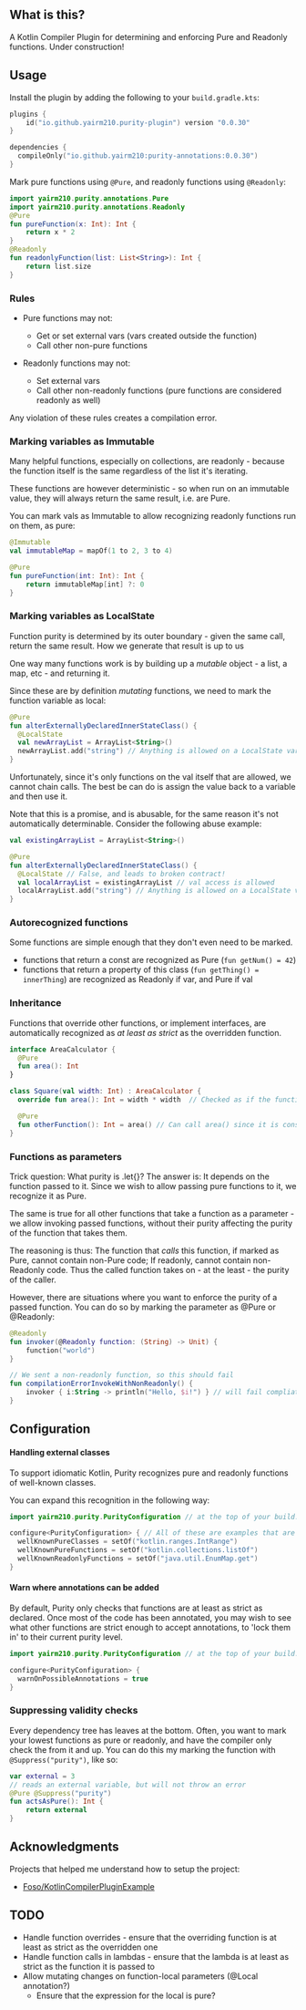 ## What is this?

A Kotlin Compiler Plugin for determining and enforcing Pure and Readonly functions. Under construction!

## Usage

Install the plugin by adding the following to your `build.gradle.kts`:

```kotlin
plugins {
    id("io.github.yairm210.purity-plugin") version "0.0.30"
}

dependencies {
  compileOnly("io.github.yairm210:purity-annotations:0.0.30")
}
```


Mark pure functions using `@Pure`, and readonly functions using `@Readonly`:

```kotlin
import yairm210.purity.annotations.Pure
import yairm210.purity.annotations.Readonly
@Pure
fun pureFunction(x: Int): Int {
    return x * 2
}
@Readonly
fun readonlyFunction(list: List<String>): Int {
    return list.size
}
```


### Rules

- Pure functions may not:
  - Get or set external vars (vars created outside the function)
  - Call other non-pure functions

- Readonly functions may not:
  - Set external vars
  - Call other non-readonly functions (pure functions are considered readonly as well)

Any violation of these rules creates a compilation error.


### Marking variables as Immutable

Many helpful functions, especially on collections, are readonly - because the function itself is the same regardless of the list it's iterating.

These functions are however deterministic - so when run on an immutable value, they will always return the same result, i.e. are Pure.

You can mark vals as Immutable to allow recognizing readonly functions run on them, as pure: 

```kotlin
@Immutable
val immutableMap = mapOf(1 to 2, 3 to 4)

@Pure
fun pureFunction(int: Int): Int {
    return immutableMap[int] ?: 0
}
```

### Marking variables as LocalState

Function purity is determined by its outer boundary - given the same call, return the same result. How we generate that result is up to us

One way many functions work is by building up a *mutable* object - a list, a map, etc - and returning it.

Since these are by definition *mutating* functions, we need to mark the function variable as local: 

```kotlin
@Pure
fun alterExternallyDeclaredInnerStateClass() {
  @LocalState
  val newArrayList = ArrayList<String>()
  newArrayList.add("string") // Anything is allowed on a LocalState variable
}
```

Unfortunately, since it's only functions on the val itself that are allowed, we cannot chain calls. 
The best be can do is assign the value back to a variable and then use it.

Note that this is a promise, and is abusable, for the same reason it's not automatically determinable. Consider the following abuse example:

```kotlin
val existingArrayList = ArrayList<String>()

@Pure
fun alterExternallyDeclaredInnerStateClass() {
  @LocalState // False, and leads to broken contract!
  val localArrayList = existingArrayList // val access is allowed
  localArrayList.add("string") // Anything is allowed on a LocalState variable
}
```

### Autorecognized functions

Some functions are simple enough that they don't even need to be marked.

- functions that return a const are recognized as Pure (`fun getNum() = 42`)
- functions that return a property of this class (`fun getThing() = innerThing`) are recognized as Readonly if var, and Pure if val

### Inheritance

Functions that override other functions, or implement interfaces, are automatically recognized as *at least as strict* as the overridden function.

```kotlin
interface AreaCalculator {
  @Pure
  fun area(): Int
}

class Square(val width: Int) : AreaCalculator {
  override fun area(): Int = width * width  // Checked as if the function is marked with @Pure

  @Pure
  fun otherFunction(): Int = area() // Can call area() since it is considered @Pure
}

```

### Functions as parameters

Trick question: What purity is .let{}? The answer is: It depends on the function passed to it. Since we wish to allow passing pure functions to it, we recognize it as Pure.

The same is true for all other functions that take a function as a parameter - we allow invoking passed functions, without their purity affecting the purity of the function that takes them.

The reasoning is thus: The function that *calls* this function, if marked as Pure, cannot contain non-Pure code; If readonly, cannot contain non-Readonly code. Thus the called function takes on - at the least - the purity of the caller.

However, there are situations where you want to enforce the purity of a passed function. You can do so by marking the parameter as @Pure or @Readonly:

```kotlin
@Readonly
fun invoker(@Readonly function: (String) -> Unit) {
    function("world") 
}

// We sent a non-readonly function, so this should fail
fun compilationErrorInvokeWithNonReadonly() {  
    invoker { i:String -> println("Hello, $i!") } // will fail compliation - non-Readonly function passed to a Readonly function parameter
}
```

## Configuration

#### Handling external classes

To support idiomatic Kotlin, Purity recognizes pure and readonly functions of well-known classes.

You can expand this recognition in the following way:

```kotlin
import yairm210.purity.PurityConfiguration // at the top of your build.gradle.kts

configure<PurityConfiguration> { // All of these are examples that are already contained in the known functions/classes 
  wellKnownPureClasses = setOf("kotlin.ranges.IntRange")
  wellKnownPureFunctions = setOf("kotlin.collections.listOf")
  wellKnownReadonlyFunctions = setOf("java.util.EnumMap.get")
}
```

#### Warn where annotations can be added 

By default, Purity only checks that functions are at least as strict as declared.
Once most of the code has been annotated, you may wish to see what other functions are strict enough to accept annotations,
  to 'lock them in' to their current purity level.

```kotlin
import yairm210.purity.PurityConfiguration // at the top of your build.gradle.kts

configure<PurityConfiguration> { 
  warnOnPossibleAnnotations = true
}
```

### Suppressing validity checks

Every dependency tree has leaves at the bottom. 
Often, you want to mark your lowest functions as pure or readonly, and have the compiler only check the from it and up.
You can do this my marking the function with `@Suppress("purity")`, like so:

```kotlin
var external = 3
// reads an external variable, but will not throw an error
@Pure @Suppress("purity")
fun actsAsPure(): Int {
    return external
}
```

## Acknowledgments

Projects that helped me understand how to setup the project:
* [Foso/KotlinCompilerPluginExample](https://github.com/Foso/KotlinCompilerPluginExample)

## TODO

- Handle function overrides - ensure that the overriding function is at least as strict as the overridden one 
- Handle function calls in lambdas - ensure that the lambda is at least as strict as the function it is passed to
- Allow mutating changes on function-local parameters (@Local annotation?)
  - Ensure that the expression for the local is pure?
